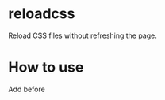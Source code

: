 # reloadcss
Reload CSS files without refreshing the page.

# How to use
Add before </body> 
<script src="reload-css.js"></script> 
